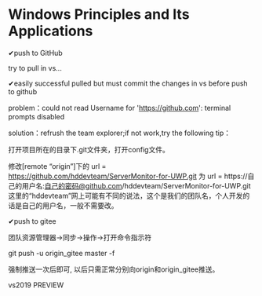 ﻿# Windows Principles and Its Applications

✔push to GitHub

try to pull in vs...

✔easily successful pulled 
but must commit the changes in vs before push to github


problem：could not read Username for 'https://github.com': terminal prompts disabled

solution：refrush the team explorer;if not work,try the following tip：

打开项目所在的目录下.git文件夹，打开config文件。

修改[remote “origin”]下的
url = https://github.com/hddevteam/ServerMonitor-for-UWP.git
为
url = https://自己的用户名:自己的密码@github.com/hddevteam/ServerMonitor-for-UWP.git
这里的“hddevteam”网上可能有不同的说法，这个是我们的团队名，个人开发的话是自己的用户名，一般不需要改。




✔push to gitee

团队资源管理器->同步->操作->打开命令指示符

git push -u origin_gitee master -f

强制推送一次后即可,
以后只需正常分别向origin和origin_gitee推送。

vs2019 PREVIEW